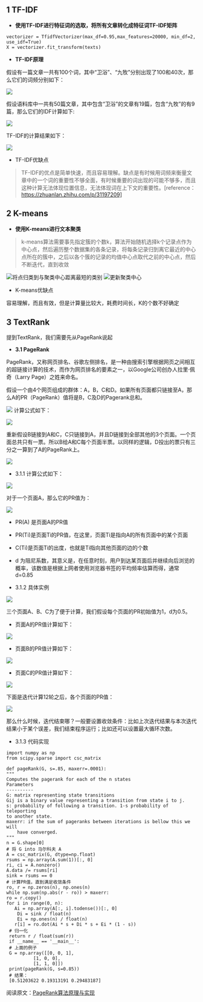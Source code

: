 ## 1 TF-IDF

- **使用TF-IDF进行特征词的选取，将所有文章转化成特征词TF-IDF矩阵**
```text
vectorizer = TfidfVectorizer(max_df=0.95,max_features=20000, min_df=2, use_idf=True)
X = vectorizer.fit_transform(texts)
```
- **TF-IDF原理**

假设有一篇文章一共有100个词，其中“卫浴”、“九牧”分别出现了100和40次，那么它们的词频分别如下：

![](https://upload-images.jianshu.io/upload_images/1531909-c8eb8905df398eba.png?imageMogr2/auto-orient/strip%7CimageView2/2/w/1240)

假设语料库中一共有50篇文章，其中包含“卫浴”的文章有19篇，包含“九牧”的有9篇，那么它们的IDF计算如下:

![](https://upload-images.jianshu.io/upload_images/1531909-8e060aac00466ad9.png?imageMogr2/auto-orient/strip%7CimageView2/2/w/1240)

TF-IDF的计算结果如下：

![](https://upload-images.jianshu.io/upload_images/1531909-cadbc646b0c830b1.png?imageMogr2/auto-orient/strip%7CimageView2/2/w/1240)

- TF-IDF优缺点 

> TF-IDF的优点是简单快速，而且容易理解。缺点是有时候用词频来衡量文章中的一个词的重要性不够全面，有时候重要的词出现的可能不够多，而且这种计算无法体现位置信息，无法体现词在上下文的重要性。[reference：https://zhuanlan.zhihu.com/p/31197209]

## 2 K-means

- **使用K-means进行文本聚类**

>k-means算法需要事先指定簇的个数k，算法开始随机选择k个记录点作为中心点，然后遍历整个数据集的各条记录，将每条记录归到离它最近的中心点所在的簇中，之后以各个簇的记录的均值中心点取代之前的中心点，然后不断迭代，直到收敛

![将点归类到与聚类中心距离最短的类别](https://upload-images.jianshu.io/upload_images/1531909-6cd52f756d2c0586.png?imageMogr2/auto-orient/strip%7CimageView2/2/w/1240)
![更新聚类中心](https://upload-images.jianshu.io/upload_images/1531909-6d2e7a974b5531f1.png?imageMogr2/auto-orient/strip%7CimageView2/2/w/1240)

- K-means优缺点

容易理解，而且有效，但是计算量比较大，耗费时间长，K的个数不好确定

## 3 TextRank
提到TextRank，我们需要先从PageRank说起
- **3.1 PageRank**

PageRank，又称网页排名、谷歌左侧排名，是一种由搜索引擎根据网页之间相互的超链接计算的技术，而作为网页排名的要素之一，以Google公司创办人拉里·佩奇（Larry Page）之姓来命名。

假设一个由4个网页组成的群体：A，B，C和D。如果所有页面都只链接至A，那么A的PR（PageRank）值将是B，C及D的Pagerank总和。

![](https://wx2.sinaimg.cn/mw690/e59539f0ly1g1jhnsn7wxj208a07zt8q.jpg) 
计算公式如下：

![](https://www.quantinfo.com/attachment/article/20180728/1532762247287744613.png)

重新假设B链接到A和C，C只链接到A，并且D链接到全部其他的3个页面。一个页面总共只有一票。所以B给A和C每个页面半票。以同样的逻辑，D投出的票只有三分之一算到了A的PageRank上。

![](https://wx3.sinaimg.cn/mw690/e59539f0ly1g1jho6s18cj207u07swek.jpg)

- 3.1.1 计算公式如下：

![](https://www.quantinfo.com/attachment/article/20180728/1532762238832115527.png)


对于一个页面A，那么它的PR值为：

![](https://www.quantinfo.com/attachment/article/20180728/1532762264513765890.png)

- PR(A) 是页面A的PR值

- PR(Ti)是页面Ti的PR值，在这里，页面Ti是指向A的所有页面中的某个页面

- C(Ti)是页面Ti的出度，也就是Ti指向其他页面的边的个数

- d 为阻尼系数，其意义是，在任意时刻，用户到达某页面后并继续向后浏览的概率，该数值是根据上网者使用浏览器书签的平均频率估算而得，通常d=0.85

 - 3.1.2 具体实例
 
 ![](https://www.quantinfo.com/attachment/article/20180728/1532762159949967486.png)
 
三个页面A、B、C为了便于计算，我们假设每个页面的PR初始值为1，d为0.5。

- 页面A的PR值计算如下：

![](https://www.quantinfo.com/attachment/article/20180728/1532762153669456933.png)

- 页面B的PR值计算如下：

![](https://www.quantinfo.com/attachment/article/20180728/1532762147268488165.png)

- 页面C的PR值计算如下：

![](https://www.quantinfo.com/attachment/article/20180728/1532762141558183138.png)


下面是迭代计算12轮之后，各个页面的PR值：

![](https://www.quantinfo.com/attachment/article/20180728/1532762134982268920.jpg)

那么什么时候，迭代结束哪？一般要设置收敛条件：比如上次迭代结果与本次迭代结果小于某个误差，我们结束程序运行；比如还可以设置最大循环次数。

 - 3.1.3 代码实现
 
```
import numpy as np
from scipy.sparse import csc_matrix

def pageRank(G, s=.85, maxerr=.0001):
"""
Computes the pagerank for each of the n states
Parameters
----------
G: matrix representing state transitions
Gij is a binary value representing a transition from state i to j.
s: probability of following a transition. 1-s probability of teleporting
to another state.
maxerr: if the sum of pageranks between iterations is bellow this we will
    have converged.
"""
n = G.shape[0]
# 将 G into 马尔科夫 A
A = csc_matrix(G, dtype=np.float)
rsums = np.array(A.sum(1))[:, 0]
ri, ci = A.nonzero()
A.data /= rsums[ri]
sink = rsums == 0
# 计算PR值，直到满足收敛条件
ro, r = np.zeros(n), np.ones(n)
while np.sum(np.abs(r - ro)) > maxerr:
ro = r.copy()
for i in range(0, n):
   Ai = np.array(A[:, i].todense())[:, 0]
    Di = sink / float(n)
    Ei = np.ones(n) / float(n)
   r[i] = ro.dot(Ai * s + Di * s + Ei * (1 - s))
 # 归一化
 return r / float(sum(r))
 if __name__ == '__main__':
 # 上面的例子
 G = np.array([[0, 0, 1],
          [1, 0, 0],
          [1, 1, 0]])
 print(pageRank(G, s=0.85))
 # 结果：
 [0.51203622 0.19313191 0.29483187]
```

阅读原文：[PageRank算法原理与实现](https://www.quantinfo.com/Article/View/1232/PageRank%E7%AE%97%E6%B3%95%E5%8E%9F%E7%90%86%E4%B8%8E%E5%AE%9E%E7%8E%B0.html)
